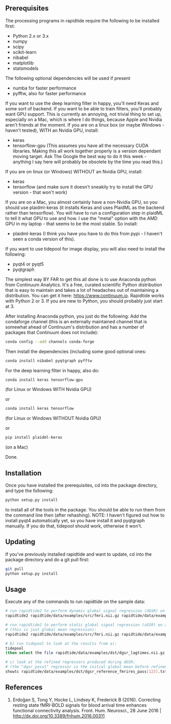 Prerequisites
-------------

The processing programs in rapidtide require the following to be installed first:

* Python 2.x or 3.x
* numpy
* scipy
* scikit-learn
* nibabel
* matplotlib
* statsmodels

The following optional dependencies will be used if present
* numba for faster performance
* pyfftw, also for faster performance

If you want to use the deep learning filter in happy, you'll need Keras and some sort of backend.  If you want to be able to train filters, you'll probably want GPU support.  This is currently an annoying, not trivial thing to set up, especially on a Mac, which is where I do things, because Apple and Nvidia aren't friends at the moment.
If you are on a linux box (or maybe Windows - haven't tested), WITH an Nvidia GPU, install:
* keras
* tensorflow-gpu
(This assumes you have all the necessary CUDA libraries.  Making this all work together properly is a version dependant moving target.  Ask The Google the best way to do it this week - anything I say here will probably be obsolete by the time you read this.)

If you are on linux (or Windows) WITHOUT an Nvidia GPU, install:
* keras
* tensorflow (and make sure it doesn't sneakily try to install the GPU version - that won't work)

If you are on a Mac, you almost certainly have a non-Nvidia GPU, so you should use plaidml-keras (it installs Keras and uses PlaidML as the backend rather than tensorflow).  You will have to run a configuration step in plaidML to tell it what GPU to use and how.  I use the "metal" option with the AMD GPU in my laptop - that seems to be the most stable.  So install:
* plaidml-keras (I think you have you have to do this from pypi - I haven't seen a conda version of this).
 
If you want to use tidepool for image display, you will also need to install the following:
* pyqt4 or pyqt5
* pyqtgraph

The simplest way BY FAR to get this all done is to use Anaconda python from Continuum Analytics.  It's a free, curated scientific Python distribution that is easy to maintain and takes a lot of headaches out of maintaining a distribution.  You can get it here: https://www.continuum.io.  Rapidtide works with Python 2 or 3.  If you are new to Python, you should probably just start at 3.

After installing Anaconda python, you just do the following:
Add the condaforge channel (this is an externally maintained channel that is somewhat ahead of Continuum's distribution and has a number of packages that Continuum does not include):
```bash
conda config --add channels conda-forge
```

Then install the dependencies (including some good optional ones:
```bash
conda install nibabel pyqtgraph pyfftw 
```

For the deep learning filter in happy, also do:
```bash
conda install keras tensorflow-gpu
```
(for Linux or Windows WITH Nvidia GPU)

or
```bash
conda install keras tensorflow
```
(for Linux or Windows WITHOUT Nvidia GPU)

or
```bash
pip install plaidml-keras
```
(on a Mac)


Done.


Installation
------------

Once you have installed the prerequisites, cd into the package directory, and type the following:
```bash
python setup.py install
```
to install all of the tools in the package.  You should be able to run them from the command line
then (after rehashing).  NOTE: I haven't figured out how to install pyqt4 automatically yet, so you
have install it and pyqtgraph manually.  If you do that, tidepool should work, otherwise it won't.

Updating
--------

If you've previously installed rapidtide and want to update, cd into the package directory and do a git pull first:
```bash
git pull
python setup.py install
```


Usage
------------

Execute any of the commands to run rapidtide on the sample data:

```bash
# run rapidtide2 to perform dynamic global signal regression (dGSR) on an fMRI file[1]:
rapidtide2 rapidtide/data/examples/src/fmri.nii.gz rapidtide/data/examples/dst/dgsr -L -r -15,15 --refinepasses=3

# run rapidtide2 to perform static global signal regression (sGSR) on an fMRI file[1] 
# (this is just global mean regression):
rapidtide2 rapidtide/data/examples/src/fmri.nii.gz rapidtide/data/examples/dst/sgsr -L -Z 0.0

# b) run tidepool to look at the results from a):
tidepool
(then select the file rapidtide/data/examples/dst/dgsr_lagtimes.nii.gz to load the maps)

# c) look at the refined regressors produced during dGSR:
# (the "dgsr_pass1" regressor is the initial global mean before refinement)
showtc rapidtide/data/examples/dst/dgsr_reference_fmrires_pass[123].txt
```

References
----------
1) Erdoğan S, Tong Y, Hocke L, Lindsey K, Frederick B (2016). Correcting
	resting state fMRI-BOLD signals for blood arrival time enhances
	functional connectivity analysis. Front. Hum. Neurosci., 28 June 2016
	| http://dx.doi.org/10.3389/fnhum.2016.00311
